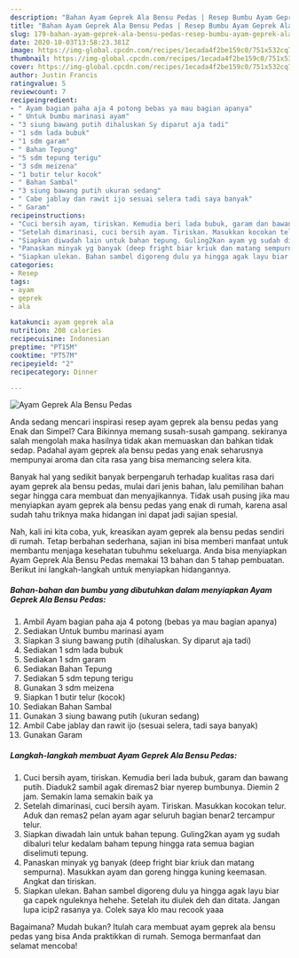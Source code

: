 ```yaml
---
description: "Bahan Ayam Geprek Ala Bensu Pedas | Resep Bumbu Ayam Geprek Ala Bensu Pedas Yang Lezat"
title: "Bahan Ayam Geprek Ala Bensu Pedas | Resep Bumbu Ayam Geprek Ala Bensu Pedas Yang Lezat"
slug: 179-bahan-ayam-geprek-ala-bensu-pedas-resep-bumbu-ayam-geprek-ala-bensu-pedas-yang-lezat
date: 2020-10-03T13:58:23.381Z
image: https://img-global.cpcdn.com/recipes/1ecada4f2be159c0/751x532cq70/ayam-geprek-ala-bensu-pedas-foto-resep-utama.jpg
thumbnail: https://img-global.cpcdn.com/recipes/1ecada4f2be159c0/751x532cq70/ayam-geprek-ala-bensu-pedas-foto-resep-utama.jpg
cover: https://img-global.cpcdn.com/recipes/1ecada4f2be159c0/751x532cq70/ayam-geprek-ala-bensu-pedas-foto-resep-utama.jpg
author: Justin Francis
ratingvalue: 5
reviewcount: 7
recipeingredient:
- " Ayam bagian paha aja 4 potong bebas ya mau bagian apanya"
- " Untuk bumbu marinasi ayam"
- "3 siung bawang putih dihaluskan Sy diparut aja tadi"
- "1 sdm lada bubuk"
- "1 sdm garam"
- " Bahan Tepung"
- "5 sdm tepung terigu"
- "3 sdm meizena"
- "1 butir telur kocok"
- " Bahan Sambal"
- "3 siung bawang putih ukuran sedang"
- " Cabe jablay dan rawit ijo sesuai selera tadi saya banyak"
- " Garam"
recipeinstructions:
- "Cuci bersih ayam, tiriskan. Kemudia beri lada bubuk, garam dan bawang putih. Diaduk2 sambil agak diremas2 biar nyerep bumbunya. Diemin 2 jam. Semakin lama semakin baik ya"
- "Setelah dimarinasi, cuci bersih ayam. Tiriskan. Masukkan kocokan telur. Aduk dan remas2 pelan ayam agar seluruh bagian benar2 tercampur telur."
- "Siapkan diwadah lain untuk bahan tepung. Guling2kan ayam yg sudah dibaluri telur kedalam baham tepung hingga rata semua bagian diselimuti tepung."
- "Panaskan minyak yg banyak (deep fright biar kriuk dan matang sempurna). Masukkan ayam dan goreng hingga kuning keemasan. Angkat dan tiriskan."
- "Siapkan ulekan. Bahan sambel digoreng dulu ya hingga agak layu biar ga capek nguleknya hehehe. Setelah itu diulek deh dan ditata. Jangan lupa icip2 rasanya ya. Colek saya klo mau recook yaaa"
categories:
- Resep
tags:
- ayam
- geprek
- ala

katakunci: ayam geprek ala 
nutrition: 208 calories
recipecuisine: Indonesian
preptime: "PT15M"
cooktime: "PT57M"
recipeyield: "2"
recipecategory: Dinner

---
```



![Ayam Geprek Ala Bensu Pedas](https://img-global.cpcdn.com/recipes/1ecada4f2be159c0/751x532cq70/ayam-geprek-ala-bensu-pedas-foto-resep-utama.jpg)

Anda sedang mencari inspirasi resep ayam geprek ala bensu pedas yang Enak dan Simpel? Cara Bikinnya memang susah-susah gampang. sekiranya salah mengolah maka hasilnya tidak akan memuaskan dan bahkan tidak sedap. Padahal ayam geprek ala bensu pedas yang enak seharusnya mempunyai aroma dan cita rasa yang bisa memancing selera kita.



Banyak hal yang sedikit banyak berpengaruh terhadap kualitas rasa dari ayam geprek ala bensu pedas, mulai dari jenis bahan, lalu pemilihan bahan segar hingga cara membuat dan menyajikannya. Tidak usah pusing jika mau menyiapkan ayam geprek ala bensu pedas yang enak di rumah, karena asal sudah tahu triknya maka hidangan ini dapat jadi sajian spesial.


Nah, kali ini kita coba, yuk, kreasikan ayam geprek ala bensu pedas sendiri di rumah. Tetap berbahan sederhana, sajian ini bisa memberi manfaat untuk membantu menjaga kesehatan tubuhmu sekeluarga. Anda bisa menyiapkan Ayam Geprek Ala Bensu Pedas memakai 13 bahan dan 5 tahap pembuatan. Berikut ini langkah-langkah untuk menyiapkan hidangannya.

<!--inarticleads1-->

##### Bahan-bahan dan bumbu yang dibutuhkan dalam menyiapkan Ayam Geprek Ala Bensu Pedas:

1. Ambil  Ayam bagian paha aja 4 potong (bebas ya mau bagian apanya)
1. Sediakan  Untuk bumbu marinasi ayam
1. Siapkan 3 siung bawang putih (dihaluskan. Sy diparut aja tadi)
1. Sediakan 1 sdm lada bubuk
1. Sediakan 1 sdm garam
1. Sediakan  Bahan Tepung
1. Sediakan 5 sdm tepung terigu
1. Gunakan 3 sdm meizena
1. Siapkan 1 butir telur (kocok)
1. Sediakan  Bahan Sambal
1. Gunakan 3 siung bawang putih (ukuran sedang)
1. Ambil  Cabe jablay dan rawit ijo (sesuai selera, tadi saya banyak)
1. Gunakan  Garam




<!--inarticleads2-->

##### Langkah-langkah membuat Ayam Geprek Ala Bensu Pedas:

1. Cuci bersih ayam, tiriskan. Kemudia beri lada bubuk, garam dan bawang putih. Diaduk2 sambil agak diremas2 biar nyerep bumbunya. Diemin 2 jam. Semakin lama semakin baik ya
1. Setelah dimarinasi, cuci bersih ayam. Tiriskan. Masukkan kocokan telur. Aduk dan remas2 pelan ayam agar seluruh bagian benar2 tercampur telur.
1. Siapkan diwadah lain untuk bahan tepung. Guling2kan ayam yg sudah dibaluri telur kedalam baham tepung hingga rata semua bagian diselimuti tepung.
1. Panaskan minyak yg banyak (deep fright biar kriuk dan matang sempurna). Masukkan ayam dan goreng hingga kuning keemasan. Angkat dan tiriskan.
1. Siapkan ulekan. Bahan sambel digoreng dulu ya hingga agak layu biar ga capek nguleknya hehehe. Setelah itu diulek deh dan ditata. Jangan lupa icip2 rasanya ya. Colek saya klo mau recook yaaa




Bagaimana? Mudah bukan? Itulah cara membuat ayam geprek ala bensu pedas yang bisa Anda praktikkan di rumah. Semoga bermanfaat dan selamat mencoba!
